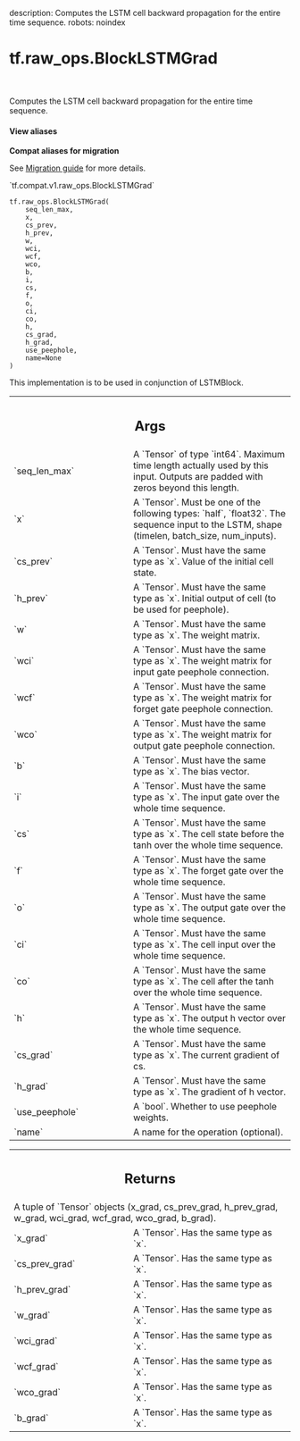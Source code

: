 description: Computes the LSTM cell backward propagation for the entire time sequence.
robots: noindex

# tf.raw_ops.BlockLSTMGrad

<!-- Insert buttons and diff -->

<table class="tfo-notebook-buttons tfo-api nocontent" align="left">

</table>



Computes the LSTM cell backward propagation for the entire time sequence.


<section class="expandable">
  <h4 class="showalways">View aliases</h4>
  <p>
<b>Compat aliases for migration</b>
<p>See
<a href="https://www.tensorflow.org/guide/migrate">Migration guide</a> for
more details.</p>
<p>`tf.compat.v1.raw_ops.BlockLSTMGrad`</p>
</p>
</section>

<pre class="devsite-click-to-copy prettyprint lang-py tfo-signature-link">
<code>tf.raw_ops.BlockLSTMGrad(
    seq_len_max,
    x,
    cs_prev,
    h_prev,
    w,
    wci,
    wcf,
    wco,
    b,
    i,
    cs,
    f,
    o,
    ci,
    co,
    h,
    cs_grad,
    h_grad,
    use_peephole,
    name=None
)
</code></pre>



<!-- Placeholder for "Used in" -->

This implementation is to be used in conjunction of LSTMBlock.

<!-- Tabular view -->
 <table class="responsive fixed orange">
<colgroup><col width="214px"><col></colgroup>
<tr><th colspan="2"><h2 class="add-link">Args</h2></th></tr>

<tr>
<td>
`seq_len_max`<a id="seq_len_max"></a>
</td>
<td>
A `Tensor` of type `int64`.
Maximum time length actually used by this input. Outputs are padded
with zeros beyond this length.
</td>
</tr><tr>
<td>
`x`<a id="x"></a>
</td>
<td>
A `Tensor`. Must be one of the following types: `half`, `float32`.
The sequence input to the LSTM, shape (timelen, batch_size, num_inputs).
</td>
</tr><tr>
<td>
`cs_prev`<a id="cs_prev"></a>
</td>
<td>
A `Tensor`. Must have the same type as `x`.
Value of the initial cell state.
</td>
</tr><tr>
<td>
`h_prev`<a id="h_prev"></a>
</td>
<td>
A `Tensor`. Must have the same type as `x`.
Initial output of cell (to be used for peephole).
</td>
</tr><tr>
<td>
`w`<a id="w"></a>
</td>
<td>
A `Tensor`. Must have the same type as `x`. The weight matrix.
</td>
</tr><tr>
<td>
`wci`<a id="wci"></a>
</td>
<td>
A `Tensor`. Must have the same type as `x`.
The weight matrix for input gate peephole connection.
</td>
</tr><tr>
<td>
`wcf`<a id="wcf"></a>
</td>
<td>
A `Tensor`. Must have the same type as `x`.
The weight matrix for forget gate peephole connection.
</td>
</tr><tr>
<td>
`wco`<a id="wco"></a>
</td>
<td>
A `Tensor`. Must have the same type as `x`.
The weight matrix for output gate peephole connection.
</td>
</tr><tr>
<td>
`b`<a id="b"></a>
</td>
<td>
A `Tensor`. Must have the same type as `x`. The bias vector.
</td>
</tr><tr>
<td>
`i`<a id="i"></a>
</td>
<td>
A `Tensor`. Must have the same type as `x`.
The input gate over the whole time sequence.
</td>
</tr><tr>
<td>
`cs`<a id="cs"></a>
</td>
<td>
A `Tensor`. Must have the same type as `x`.
The cell state before the tanh over the whole time sequence.
</td>
</tr><tr>
<td>
`f`<a id="f"></a>
</td>
<td>
A `Tensor`. Must have the same type as `x`.
The forget gate over the whole time sequence.
</td>
</tr><tr>
<td>
`o`<a id="o"></a>
</td>
<td>
A `Tensor`. Must have the same type as `x`.
The output gate over the whole time sequence.
</td>
</tr><tr>
<td>
`ci`<a id="ci"></a>
</td>
<td>
A `Tensor`. Must have the same type as `x`.
The cell input over the whole time sequence.
</td>
</tr><tr>
<td>
`co`<a id="co"></a>
</td>
<td>
A `Tensor`. Must have the same type as `x`.
The cell after the tanh over the whole time sequence.
</td>
</tr><tr>
<td>
`h`<a id="h"></a>
</td>
<td>
A `Tensor`. Must have the same type as `x`.
The output h vector over the whole time sequence.
</td>
</tr><tr>
<td>
`cs_grad`<a id="cs_grad"></a>
</td>
<td>
A `Tensor`. Must have the same type as `x`.
The current gradient of cs.
</td>
</tr><tr>
<td>
`h_grad`<a id="h_grad"></a>
</td>
<td>
A `Tensor`. Must have the same type as `x`.
The gradient of h vector.
</td>
</tr><tr>
<td>
`use_peephole`<a id="use_peephole"></a>
</td>
<td>
A `bool`. Whether to use peephole weights.
</td>
</tr><tr>
<td>
`name`<a id="name"></a>
</td>
<td>
A name for the operation (optional).
</td>
</tr>
</table>



<!-- Tabular view -->
 <table class="responsive fixed orange">
<colgroup><col width="214px"><col></colgroup>
<tr><th colspan="2"><h2 class="add-link">Returns</h2></th></tr>
<tr class="alt">
<td colspan="2">
A tuple of `Tensor` objects (x_grad, cs_prev_grad, h_prev_grad, w_grad, wci_grad, wcf_grad, wco_grad, b_grad).
</td>
</tr>
<tr>
<td>
`x_grad`<a id="x_grad"></a>
</td>
<td>
A `Tensor`. Has the same type as `x`.
</td>
</tr><tr>
<td>
`cs_prev_grad`<a id="cs_prev_grad"></a>
</td>
<td>
A `Tensor`. Has the same type as `x`.
</td>
</tr><tr>
<td>
`h_prev_grad`<a id="h_prev_grad"></a>
</td>
<td>
A `Tensor`. Has the same type as `x`.
</td>
</tr><tr>
<td>
`w_grad`<a id="w_grad"></a>
</td>
<td>
A `Tensor`. Has the same type as `x`.
</td>
</tr><tr>
<td>
`wci_grad`<a id="wci_grad"></a>
</td>
<td>
A `Tensor`. Has the same type as `x`.
</td>
</tr><tr>
<td>
`wcf_grad`<a id="wcf_grad"></a>
</td>
<td>
A `Tensor`. Has the same type as `x`.
</td>
</tr><tr>
<td>
`wco_grad`<a id="wco_grad"></a>
</td>
<td>
A `Tensor`. Has the same type as `x`.
</td>
</tr><tr>
<td>
`b_grad`<a id="b_grad"></a>
</td>
<td>
A `Tensor`. Has the same type as `x`.
</td>
</tr>
</table>

